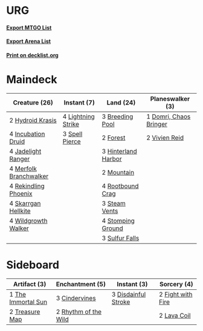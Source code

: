 # URG

#### [Export MTGO List](../collection/URG/URG.txt)
#### [Export Arena List](../collection/URG/URG_arena.txt)
#### [Print on decklist.org](http://decklist.org/?deckmain=3%09Breeding%20Pool%0A1%09Domri,%20Chaos%20Bringer%0A2%09Forest%0A3%09Hinterland%20Harbor%0A2%09Hydroid%20Krasis%0A4%09Incubation%20Druid%0A4%09Jadelight%20Ranger%0A4%09Lightning%20Strike%0A4%09Merfolk%20Branchwalker%0A2%09Mountain%0A4%09Rekindling%20Phoenix%0A4%09Rootbound%20Crag%0A4%09Skarrgan%20Hellkite%0A3%09Spell%20Pierce%0A3%09Steam%20Vents%0A4%09Stomping%20Ground%0A3%09Sulfur%20Falls%0A2%09Vivien%20Reid%0A4%09Wildgrowth%20Walker&deckside=3%09Cindervines%0A3%09Disdainful%20Stroke%0A2%09Fight%20with%20Fire%0A2%09Lava%20Coil%0A2%09Rhythm%20of%20the%20Wild%0A1%09The%20Immortal%20Sun%0A2%09Treasure%20Map)
# Maindeck

|                                          Creature (26)                                          |                                         Instant (7)                                         |                                          Land (24)                                           |                                        Planeswalker (3)                                         |
|-------------------------------------------------------------------------------------------------|---------------------------------------------------------------------------------------------|----------------------------------------------------------------------------------------------|-------------------------------------------------------------------------------------------------|
|2 [Hydroid Krasis](http://gatherer.wizards.com/Pages/Card/Details.aspx?multiverseid=457327)      |4 [Lightning Strike](http://gatherer.wizards.com/Pages/Card/Details.aspx?multiverseid=383299)|3 [Breeding Pool](http://gatherer.wizards.com/Pages/Card/Details.aspx?multiverseid=97088)     |1 [Domri, Chaos Bringer](http://gatherer.wizards.com/Pages/Card/Details.aspx?multiverseid=457310)|
|4 [Incubation Druid](http://gatherer.wizards.com/Pages/Card/Details.aspx?multiverseid=457275)    |3 [Spell Pierce](http://gatherer.wizards.com/Pages/Card/Details.aspx?multiverseid=425876)    |2 [Forest](http://gatherer.wizards.com/Pages/Card/Details.aspx?multiverseid=439860)           |2 [Vivien Reid](http://gatherer.wizards.com/Pages/Card/Details.aspx?multiverseid=447344)         |
|4 [Jadelight Ranger](http://gatherer.wizards.com/Pages/Card/Details.aspx?multiverseid=439793)    |                                                                                             |3 [Hinterland Harbor](http://gatherer.wizards.com/Pages/Card/Details.aspx?multiverseid=443128)|                                                                                                 |
|4 [Merfolk Branchwalker](http://gatherer.wizards.com/Pages/Card/Details.aspx?multiverseid=435353)|                                                                                             |2 [Mountain](http://gatherer.wizards.com/Pages/Card/Details.aspx?multiverseid=439859)         |                                                                                                 |
|4 [Rekindling Phoenix](http://gatherer.wizards.com/Pages/Card/Details.aspx?multiverseid=439768)  |                                                                                             |4 [Rootbound Crag](http://gatherer.wizards.com/Pages/Card/Details.aspx?multiverseid=420934)   |                                                                                                 |
|4 [Skarrgan Hellkite](http://gatherer.wizards.com/Pages/Card/Details.aspx?multiverseid=457258)   |                                                                                             |3 [Steam Vents](http://gatherer.wizards.com/Pages/Card/Details.aspx?multiverseid=405109)      |                                                                                                 |
|4 [Wildgrowth Walker](http://gatherer.wizards.com/Pages/Card/Details.aspx?multiverseid=435372)   |                                                                                             |4 [Stomping Ground](http://gatherer.wizards.com/Pages/Card/Details.aspx?multiverseid=405110)  |                                                                                                 |
|                                                                                                 |                                                                                             |3 [Sulfur Falls](http://gatherer.wizards.com/Pages/Card/Details.aspx?multiverseid=443135)     |                                                                                                 |


# Sideboard

|                                        Artifact (3)                                         |                                        Enchantment (5)                                        |                                         Instant (3)                                          |                                        Sorcery (4)                                         |
|---------------------------------------------------------------------------------------------|-----------------------------------------------------------------------------------------------|----------------------------------------------------------------------------------------------|--------------------------------------------------------------------------------------------|
|1 [The Immortal Sun](http://gatherer.wizards.com/Pages/Card/Details.aspx?multiverseid=439844)|3 [Cindervines](http://gatherer.wizards.com/Pages/Card/Details.aspx?multiverseid=457305)       |3 [Disdainful Stroke](http://gatherer.wizards.com/Pages/Card/Details.aspx?multiverseid=420705)|2 [Fight with Fire](http://gatherer.wizards.com/Pages/Card/Details.aspx?multiverseid=443007)|
|2 [Treasure Map](http://gatherer.wizards.com/Pages/Card/Details.aspx?multiverseid=435410)    |2 [Rhythm of the Wild](http://gatherer.wizards.com/Pages/Card/Details.aspx?multiverseid=457345)|                                                                                              |2 [Lava Coil](http://gatherer.wizards.com/Pages/Card/Details.aspx?multiverseid=452858)      |

